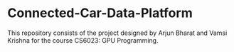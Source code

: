 # Connected-Car-Data-Platform
This repository consists of the project designed by Arjun Bharat and Vamsi Krishna for the course CS6023: GPU Programming.
